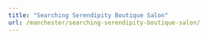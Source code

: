 ```yaml
---
title: "Searching Serendipity Boutique Salon"
url: /manchester/searching-serendipity-boutique-salon/
---
```

